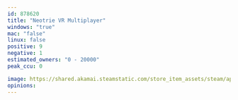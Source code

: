 ```yaml
---
id: 878620
title: "Neotrie VR Multiplayer"
windows: "true"
mac: "false"
linux: false
positive: 9
negative: 1
estimated_owners: "0 - 20000"
peak_ccu: 0

image: https://shared.akamai.steamstatic.com/store_item_assets/steam/apps/878620/header.jpg?t=1708540853
opinions:
---
```


